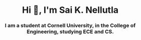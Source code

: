 <h1 align="center">Hi 👋, I'm Sai K. Nellutla</h1>
<h3 align="center">I am a student at Cornell University, in the College of Engineering, studying ECE and CS.</h3>
 
